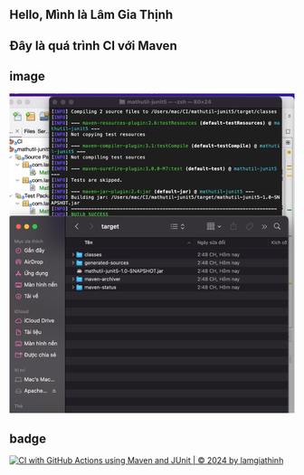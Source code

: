 ## Hello, Mình là Lâm Gia Thịnh 
## Đây là quá trình CI với Maven

## image
![Maven](https://github.com/sjsjsmsmsj/CI_Maven/blob/main/images/hinh.png)

## badge
[![CI with GitHub Actions using Maven and JUnit | © 2024 by lamgiathinh](https://github.com/sjsjsmsmsj/CI_Maven/actions/workflows/maven-ci.yml/badge.svg)](https://github.com/sjsjsmsmsj/CI_Maven/actions/workflows/maven-ci.yml)